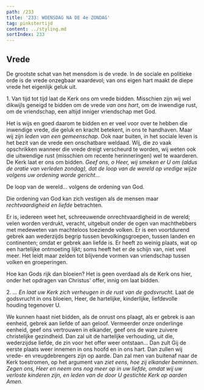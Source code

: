 ```yaml
---
path: /233
title: '233: WOENSDAG NA DE 4e ZONDAG'
tag: pinkstertijd
content: ../styling.md
sortIndex: 233
---
```


## Vrede

De grootste schat van het mensdom is de vrede. In de sociale en politieke orde is de vrede onzegbaar waardevol; van ons eigen hart maakt de diepe vrede het eigenlijk geluk uit.

1\. Van tijd tot tijd laat de Kerk ons om vrede bidden. Misschien zijn wij wel dikwijls geneigd te bidden om de vrede _van ons hart_, om de inwendige rust, om de vriendschap, een altijd inniger vriendschap met God.

Het is wijs en goed daarom te bidden en er veel voor over te hebben die inwendige vrede, die geluk en kracht betekent, in ons te handhaven. Maar wij zijn _leden van een gemeenschap_. Ook naar buiten, in het sociale leven is het bezit van de vrede een onschatbare weldaad. Wij, die zo vaak opschrikken wanneer die vrede dreigt verscheurd te worden, wij weten ook die uitwendige rust (misschien om recente herinneringen) wel te waarderen. De Kerk laat er ons om bidden. _Geef ons, o Heer, wij smeken er U om (aldus de oratie van verleden zondag), dat de loop van de wereld op vredige wijze volgens uw ordening worde gericht..._

De loop van de wereld... volgens de ordening van God.

Die ordening van God kan zich vestigen als de mensen maar _rechtvaardigheid en liefde_ betrachten.

Er is, iedereen weet het, schreeuwende onrechtvaardigheid in de wereld; velen worden verdrukt, veracht, uitgebuit onder de ogen van machthebbers met medeweten van machteloos toeziende volken. Er is een voortdurend gebrek aan wederzijds begrip tussen bevolkingsgroepen, tussen landen en continenten; omdat er gebrek aan liefde is. Er heeft zo weinig plaats, wat op een hartelijke ontmoeting lijkt; soms heeft het er de schijn van, niet veel meer. Het leidt maar zelden tot blijvende vormen van vriendschap tussen volken en groeperingen.

Hoe kan Gods rijk dan bloeien? Het is geen overdaad als de Kerk ons hier, onder het opdragen van Christus' offer, innig om laat bidden.

2\. _... En laat uw Kerk zich verheugen in de rust
van de godsvrucht._ Laat de godsvrucht in ons bloeien, Heer, de hartelijke, kinderlijke, liefdevolle houding tegenover U.

We kunnen haast niet bidden, als de onrust ons plaagt, als er gebrek is aan eenheid, gebrek aan liefde of aan geloof. Vermeerder onze onderlinge eenheid, geef ons vertrouwen in elkander, geef ons de ware zuivere christelijke gezindheid. Dan zal uit de hartelijke verhouding, uit die, wederzijdse liefde, de zin voor het offer weer ontstaan... Dan zult Gij de eerste plaats weer innemen in ons hoofd en in ons hart. Dan zullen wij vrede- en vreugdebrengers zijn op aarde. Dan zal men van buitenaf naar de Kerk toestromen, op het argument van _ziet eens, hoe zij elkander beminnen_. _Zegen ons, Heer en neem ons nog meer op in uw liefde, omdat wij uw verloste kinderen zijn, en leden van de door U gestichte Kerk op aarden Amen._
